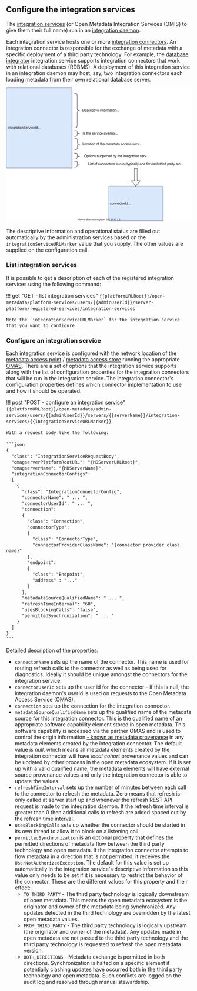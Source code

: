 <!-- SPDX-License-Identifier: CC-BY-4.0 -->
<!-- Copyright Contributors to the Egeria project. -->

## Configure the integration services

The [integration services](/services/omis) (or Open Metadata Integration Services (OMIS) to give them their full name) run in an [integration daemon](/concepts/integration-daemon).

Each integration service hosts one or more [integration connectors](/concepts/integration-connector). An integration connector is responsible for the exchange of metadata with a specific deployment of a third party technology. For example, the [database integrator](/services/omis/database-integrator) integration service supports integration connectors that work with relational databases (RDBMS). A deployment of this integration service in an integration daemon may host, say, two integration connectors each loading metadata from their own relational database server.

![The configuration document contents for an integration service](/guides/admin/servers/integration-service-config.svg)

The descriptive information and operational status are filled out automatically by the administration services based on the `integrationServiceURLMarker` value that you supply. The other values are supplied on the configuration call.

### List integration services

It is possible to get a description of each of the registered integration services using the following command:

!!! get "GET - list integration services"
    ```
    {{platformURLRoot}}/open-metadata/platform-services/users/{{adminUserId}}/server-platform/registered-services/integration-services
    ```

    Note the `integrationServiceURLMarker` for the integration service that you want to configure.

### Configure an integration service

Each integration service is configured with the network location of the [metadata access point](/concepts/metadata-access-point) / [metadata access store](/concepts/metadata-access-store) running the appropriate [OMAS](/services/omas). There are a set of options that the integration service supports along with the list of configuration properties for the integration connectors that will be run in the integration service. The integration connector's configuration properties defines which connector implementation to use and how it should be operated.

!!! post "POST - configure an integration service"
    ```
    {{platformURLRoot}}/open-metadata/admin-services/users/{{adminUserId}}/servers/{{serverName}}/integration-services/{{integrationServiceURLMarker}}
    ```

    With a request body like the following:

    ```json
    {
      "class": "IntegrationServiceRequestBody",
      "omagserverPlatformRootURL": "{MDServerURLRoot}",
      "omagserverName": "{MDServerName}",
      "integrationConnectorConfigs":
      [ 
        {
          "class": "IntegrationConnectorConfig",
          "connectorName": " ... ",             
          "connectorUserId": " ... ",           
          "connection":
          { 
            "class": "Connection",
            "connectorType":
            {
              "class": "ConnectorType",
              "connectorProviderClassName": "{connector provider class name}"
            },
            "endpoint":
            {
              "class": "Endpoint",
              "address" : "..."
            }
          },               
          "metadataSourceQualifiedName": " ... ",
          "refreshTimeInterval": "60", 
          "usesBlockingCalls": "false",
          "permittedSynchronization": " ... "
        }
      ]      
    }
    ```

Detailed description of the properties:

- `connectorName` sets up the name of the connector. This name is used for routing refresh calls to the connector as well as being used for diagnostics. Ideally it should be unique amongst the connectors for the integration service.
- `connectorUserId` sets up the user id for the connector - if this is null, the integration daemon's userId is used on requests to the Open Metadata Access Service (OMAS). 
- `connection` sets up the connection for the integration connector.              
- `metadataSourceQualifiedName` sets up the qualified name of the metadata source for this integration connector. This is the qualified name of an appropriate software capability element stored in open metadata. This software capability is accessed via the partner OMAS and is used to control the origin information [- known as metadata provenance](/concepts/metadata-provenance) in any metadata elements created by the integration connector.  The default value is *null*, which means all metadata elements created by the integration connector will have *local cohort* provenance values and can be updated by other process in the open metadata ecosystem.  If it is set up with a valid qualified name, the metadata elements will have external source provenance values and only the integration connector is able to update the values.
- `refreshTimeInterval` sets up the number of minutes between each call to the connector to refresh the metadata. Zero means that refresh is only called at server start up and whenever the refresh REST API request is made to the integration daemon. If the refresh time interval is greater than 0 then additional calls to refresh are added spaced out by the refresh time interval.
- `usesBlockingCalls` sets up whether the connector should be started in its own thread to allow it to block on a listening call.
- `permittedSynchronization` is an optional property that defines the permitted directions of metadata flow between the third party technology and open metadata. If the integration connector attempts to flow metadata in a direction that is not permitted, it receives the `UserNotAuthorizedException`. The default for this value is set up automatically in the integration service's descriptive information so this value only needs to be set if it is necessary to restrict the behavior of the connector. These are the different values for this property and their effect:
    - `TO_THIRD_PARTY` - The third party technology is logically downstream of open metadata. This means the open metadata ecosystem is the originator and owner of the metadata being synchronized. Any updates detected in the third technology are overridden by the latest open metadata values.
    - `FROM_THIRD_PARTY` - The third party technology is logically upstream (the originator and owner of the metadata). Any updates made in open metadata are not passed to the third party technology and the third party technology is requested to refresh the open metadata version.
    - `BOTH_DIRECTIONS` - Metadata exchange is permitted in both directions. Synchronization is halted on a specific element if potentially clashing updates have occurred both in the third party technology and open metadata. Such conflicts are logged on the audit log and resolved through manual stewardship.
